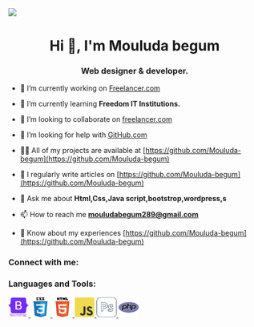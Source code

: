<img src="https://www.freepik.com/free-vector/facebook-abstract-cover_1241705.htm#fromView=keyword&page=1&position=7&uuid=f227aa1e-2f79-499b-8d17-b19db3fab1a5&query=Github+Cover">
<h1 align="center">Hi 👋, I'm Mouluda begum</h1>
<h3 align="center">Web designer & developer.</h3>

- 🔭 I’m currently working on [Freelancer.com](https://www.freelancer.com/u/devmouluda289)

- 🌱 I’m currently learning **Freedom IT Institutions.**

- 👯 I’m looking to collaborate on [freelancer.com](https://www.freelancer.com/u/devmouluda289)

- 🤝 I’m looking for help with [GitHub.com](https://github.com/Mouluda-begum)

- 👨‍💻 All of my projects are available at [https://github.com/Mouluda-begum](https://github.com/Mouluda-begum)

- 📝 I regularly write articles on [https://github.com/Mouluda-begum](https://github.com/Mouluda-begum)

- 💬 Ask me about **Html,Css,Java script,bootstrop,wordpress,s**

- 📫 How to reach me **mouludabegum289@gmail.com**

- 📄 Know about my experiences [https://github.com/Mouluda-begum](https://github.com/Mouluda-begum)

<h3 align="left">Connect with me:</h3>
<p align="left">
</p>

<h3 align="left">Languages and Tools:</h3>
<p align="left"> <a href="https://getbootstrap.com" target="_blank" rel="noreferrer"> <img src="https://raw.githubusercontent.com/devicons/devicon/master/icons/bootstrap/bootstrap-plain-wordmark.svg" alt="bootstrap" width="40" height="40"/> </a> <a href="https://www.w3schools.com/css/" target="_blank" rel="noreferrer"> <img src="https://raw.githubusercontent.com/devicons/devicon/master/icons/css3/css3-original-wordmark.svg" alt="css3" width="40" height="40"/> </a> <a href="https://www.w3.org/html/" target="_blank" rel="noreferrer"> <img src="https://raw.githubusercontent.com/devicons/devicon/master/icons/html5/html5-original-wordmark.svg" alt="html5" width="40" height="40"/> </a> <a href="https://developer.mozilla.org/en-US/docs/Web/JavaScript" target="_blank" rel="noreferrer"> <img src="https://raw.githubusercontent.com/devicons/devicon/master/icons/javascript/javascript-original.svg" alt="javascript" width="40" height="40"/> </a> <a href="https://www.photoshop.com/en" target="_blank" rel="noreferrer"> <img src="https://raw.githubusercontent.com/devicons/devicon/master/icons/photoshop/photoshop-line.svg" alt="photoshop" width="40" height="40"/> </a> <a href="https://www.php.net" target="_blank" rel="noreferrer"> <img src="https://raw.githubusercontent.com/devicons/devicon/master/icons/php/php-original.svg" alt="php" width="40" height="40"/> </a> </p>


